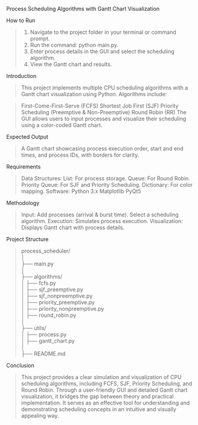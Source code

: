 Process Scheduling Algorithms with Gantt Chart Visualization

How to Run
> 1. Navigate to the project folder in your terminal or command prompt.
> 2. Run the command: python main.py.
> 3. Enter process details in the GUI and select the scheduling algorithm.
> 4. View the Gantt chart and results.

Introduction
> This project implements multiple CPU scheduling algorithms with a Gantt chart visualization using Python. Algorithms include:

> First-Come-First-Serve (FCFS)
> Shortest Job First (SJF)
> Priority Scheduling (Preemptive & Non-Preemptive)
> Round Robin (RR)
> The GUI allows users to input processes and visualize their scheduling using a color-coded Gantt chart.

Expected Output
> A Gantt chart showcasing process execution order, start and end times, and process IDs, with borders for clarity.

Requirements
> Data Structures:
>   List: For process storage.
>   Queue: For Round Robin.
>   Priority Queue: For SJF and Priority Scheduling.
>   Dictionary: For color mapping.
> Software:
>   Python 3.x
>   Matplotlib
>   PyQt5

Methodology
> Input: Add processes (arrival & burst time). Select a scheduling algorithm.
> Execution: Simulates process execution.
> Visualization: Displays Gantt chart with process details.

Project Structure

> process_scheduler/<br/>
> │<br/>
> ├── main.py<br/>
> │<br/>
> ├── algorithms/<br/>
> │   ├── fcfs.py<br/>
> │   ├── sjf_preemptive.py<br/>
> │   ├── sjf_nonpreemptive.py<br/>
> │   ├── priority_preemptive.py<br/>
> │   ├── priority_nonpreemptive.py<br/>
> │   ├── round_robin.py<br/>
> │<br/>
> ├── utils/<br/>
> │   ├── process.py<br/>
> │   ├── gantt_chart.py<br/>
> │<br/>
> ├── README.md<br/>

Conclusion
> This project provides a clear simulation and visualization of CPU scheduling algorithms, including FCFS, SJF, Priority Scheduling, and Round Robin. Through a user-friendly GUI and detailed Gantt chart visualization, it bridges the gap between theory and practical implementation. It serves as an effective tool for understanding and demonstrating scheduling concepts in an intuitive and visually appealing way.
